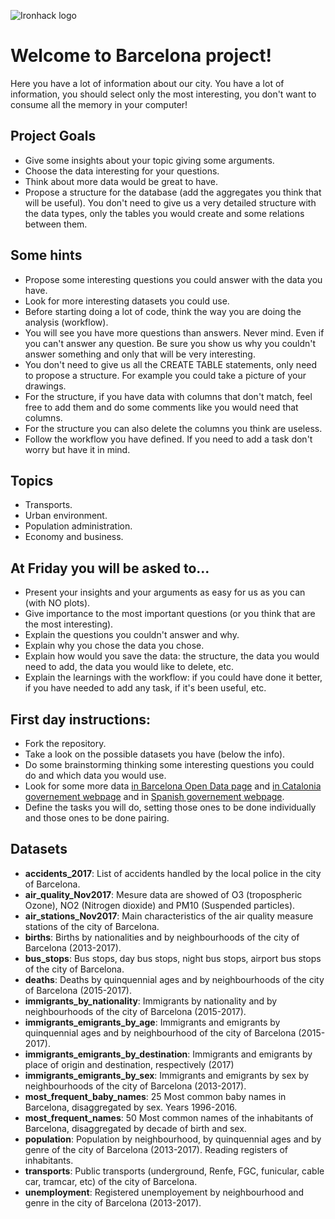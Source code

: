![Ironhack logo](https://i.imgur.com/1QgrNNw.png)

# Welcome to Barcelona project!

Here you have a lot of information about our city. You have a lot of information, you should select only the most interesting, you don't want to consume all the memory in your computer!

## Project Goals

* Give some insights about your topic giving some arguments.
* Choose the data interesting for your questions. 
* Think about more data would be great to have.
* Propose a structure for the database (add the aggregates you think that will be useful). You don't need to give us a very detailed structure with the data types, only the tables you would create and some relations between them.


## Some hints
* Propose some interesting questions you could answer with the data you have.
* Look for more interesting datasets you could use.
* Before starting doing a lot of code, think the way you are doing the analysis (workflow).
* You will see you have more questions than answers. Never mind. Even if you can't answer any question. Be sure you show us why you couldn't answer something and only that will be very interesting.
* You don't need to give us all the CREATE TABLE statements, only need to propose a structure. For example you could take a picture of your drawings.
* For the structure, if you have data with columns that don't match, feel free to add them and do some comments like you would need that columns.
* For the structure you can also delete the columns you think are useless.
* Follow the workflow you have defined. If you need to add a task don't worry but have it in mind.


## Topics 
* Transports.
* Urban environment.
* Population administration.
* Economy and business.

## At Friday you will be asked to...
* Present your insights and your arguments as easy for us as you can (with NO plots).
* Give importance to the most important questions (or you think that are the most interesting).
* Explain the questions you couldn't answer and why.
* Explain why you chose the data you chose.
* Explain how would you save the data: the structure, the data you would need to add, the data you would like to delete, etc.
* Explain the learnings with the workflow: if you could have done it better, if you have needed to add any task, if it's been useful, etc.

## First day instructions:

* Fork the repository.
* Take a look on the possible datasets you have (below the info).
* Do some brainstorming thinking some interesting questions you could do and which data you would use.
* Look for some more data [in Barcelona Open Data page](https://opendata-ajuntament.barcelona.cat/en) and [in Catalonia governement webpage](http://governobert.gencat.cat/es/dades_obertes/) and in [Spanish governement webpage](https://datos.gob.es/en).
* Define the tasks you will do, setting those ones to be done individually and those ones to be done pairing.


## Datasets

* **accidents_2017**: List of accidents handled by the local police in the city of Barcelona.
* **air_quality_Nov2017**: Mesure data are showed of O3 (tropospheric Ozone), NO2 (Nitrogen dioxide) and PM10 (Suspended particles).
* **air_stations_Nov2017**: Main characteristics of the air quality measure stations of the city of Barcelona.
* **births**: Births by nationalities and by neighbourhoods of the city of Barcelona (2013-2017).
* **bus_stops**: Bus stops, day bus stops, night bus stops, airport bus stops of the city of Barcelona.
* **deaths**: Deaths by quinquennial ages and by neighbourhoods of the city of Barcelona (2015-2017).
* **immigrants_by_nationality**: Immigrants by nationality and by neighbourhoods of the city of Barcelona (2015-2017).
* **immigrants_emigrants_by_age**: Immigrants and emigrants by quinquennial ages and by neighbourhood of the city of Barcelona (2015-2017).
* **immigrants_emigrants_by_destination**: Immigrants and emigrants by place of origin and destination, respectively (2017)
* **immigrants_emigrants_by_sex**: Immigrants and emigrants by sex by neighbourhoods of the city of Barcelona (2013-2017).
* **most_frequent_baby_names**: 25 Most common baby names in Barcelona, disaggregated by sex. Years 1996-2016.
* **most_frequent_names**: 50 Most common names of the inhabitants of Barcelona, disaggregated by decade of birth and sex.
* **population**: Population by neighbourhood, by quinquennial ages and by genre of the city of Barcelona (2013-2017). Reading registers of inhabitants.
* **transports**: Public transports (underground, Renfe, FGC, funicular, cable car, tramcar, etc) of the city of Barcelona.
* **unemployment**: Registered unemployement by neighbourhood and genre in the city of Barcelona (2013-2017).
